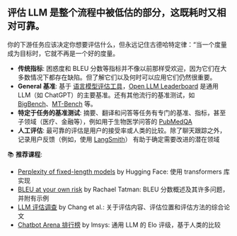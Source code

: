 ## 评估 LLM 是整个流程中被低估的部分，这既耗时又相对可靠。

你的下游任务应该决定你想要评估什么，但永远记住古德哈特定律：“当一个度量成为目标时，它就不再是一个好的度量。

* **传统指标**: 困惑度和 BLEU 分数等指标并不像以前那样受欢迎，因为它们在大多数情况下都存在缺陷。但了解它们以及何时可以应用它们仍然很重要。
* **General 基准**: 基于 [语言模型评估工具](https://github.com/EleutherAI/lm-evaluation-harness)，[Open LLM Leaderboard](https://huggingface.co/spaces/HuggingFaceH4/open_llm_leaderboard) 是通用 LLM（如 ChatGPT）的主要基准。还有其他流行的基准测试，如 [BigBench](https://github.com/google/BIG-bench)、[MT-Bench](https://arxiv.org/abs/2306.05685) 等。
* **特定于任务的基准测试**: 摘要、翻译和问答等任务有专门的基准、指标，甚至子领域（医疗、金融等），例如用于生物医学问答的 [PubMedQA](https://pubmedqa.github.io/)
* **人工评估**: 最可靠的评估是用户的接受率或人类的比较。除了聊天跟踪之外，记录用户反馈（例如，使用 [LangSmith](https://docs.smith.langchain.com/evaluation/capturing-feedback)） 有助于确定需要改进的潜在领域

📚 **推荐课程**:
* [Perplexity of fixed-length models](https://huggingface.co/docs/transformers/perplexity) by Hugging Face: 使用 transformers 库实现
* [BLEU at your own risk](https://towardsdatascience.com/evaluating-text-output-in-nlp-bleu-at-your-own-risk-e8609665a213) by Rachael Tatman: BLEU 分数概述及其许多问题，并附有示例
* [LLM 评估调查](https://arxiv.org/abs/2307.03109) by Chang et al.: 关于评估内容、评估位置和评估方法的综合论文
* [Chatbot Arena 排行榜](https://huggingface.co/spaces/lmsys/chatbot-arena-leaderboard) by lmsys: 通用 LLM 的 Elo 评级，基于人类的比较


